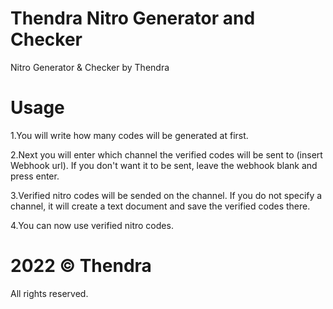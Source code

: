 # Thendra Nitro Generator and Checker

Nitro Generator &amp; Checker by Thendra

# Usage

1.You will write how many codes will be generated at first.

2.Next you will enter which channel the verified codes will be sent to (insert Webhook url).
If you don't want it to be sent, leave the webhook blank and press enter.

3.Verified nitro codes will be sended on the channel. 
If you do not specify a channel, it will create a text document and save the verified codes there.

4.You can now use verified nitro codes.

# 2022 &copy; Thendra
All rights reserved.
